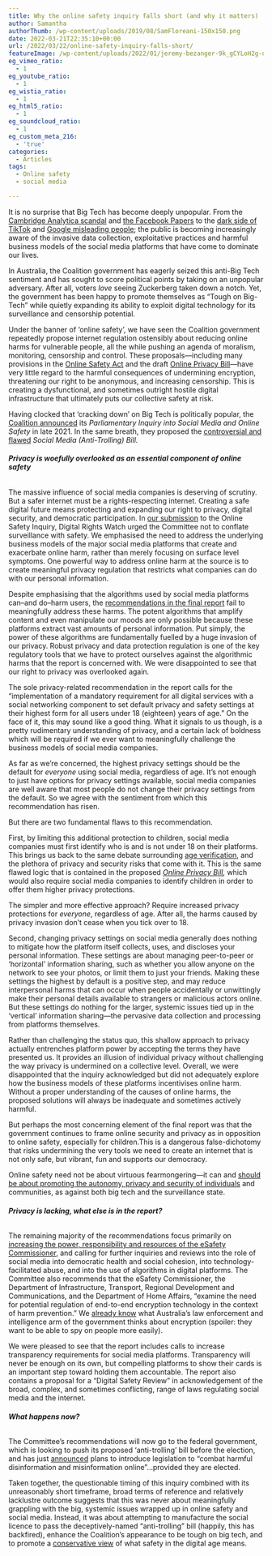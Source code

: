 ```yaml
---
title: Why the online safety inquiry falls short (and why it matters)
author: Samantha
authorThumb: /wp-content/uploads/2019/08/SamFloreani-150x150.png
date: 2022-03-21T22:35:10+00:00
url: /2022/03/22/online-safety-inquiry-falls-short/
featureImage: /wp-content/uploads/2022/01/jeremy-bezanger-9k_gCYLoH2g-unsplash-scaled-1.jpg
eg_vimeo_ratio:
  - 1
eg_youtube_ratio:
  - 1
eg_wistia_ratio:
  - 1
eg_html5_ratio:
  - 1
eg_soundcloud_ratio:
  - 1
eg_custom_meta_216:
  - 'true'
categories:
  - Articles
tags:
  - Online safety
  - social media

---
```

It is no surprise that Big Tech has become deeply unpopular. From the [Cambridge Analytica scandal][1] and [the Facebook Papers][2] to the [dark side of TikTok][3] and [Google misleading people][4]; the public is becoming increasingly aware of the invasive data collection, exploitative practices and harmful business models of the social media platforms that have come to dominate our lives.

In Australia, the Coalition government has eagerly seized this anti-Big Tech sentiment and has sought to score political points by taking on an unpopular adversary. After all, voters _love_ seeing Zuckerberg taken down a notch. Yet, the government has been happy to promote themselves as “Tough on Big-Tech” while quietly expanding its ability to exploit digital technology for its surveillance and censorship potential.

Under the banner of ‘online safety’, we have seen the Coalition government repeatedly propose internet regulation ostensibly about reducing online harms for vulnerable people, all the while pushing an agenda of moralism, monitoring, censorship and control. These proposals—including many provisions in the [Online Safety Act][5] and the draft [Online Privacy Bill][6]—have very little regard to the harmful consequences of undermining encryption, threatening our right to be anonymous, and increasing censorship. This is creating a dysfunctional, and sometimes outright hostile digital infrastructure that ultimately puts our collective safety at risk.

Having clocked that ‘cracking down’ on Big Tech is politically popular, the [Coalition announced][7] its _Parliamentary Inquiry into Social Media and Online Safety_ in late 2021. In the same breath, they proposed the [controversial and flawed][8] _Social Media (Anti-Trolling) Bill._

###### **Privacy is woefully overlooked as an essential component of online safety**

The massive influence of social media companies is deserving of scrutiny. But a safer internet must be a rights-respecting internet. Creating a safe digital future means protecting and expanding our right to privacy, digital security, and democratic participation. In [our submission][9] to the Online Safety Inquiry, Digital Rights Watch urged the Committee not to conflate surveillance with safety. We emphasised the need to address the underlying business models of the major social media platforms that create and exacerbate online harm, rather than merely focusing on surface level symptoms. One powerful way to address online harm at the source is to create meaningful privacy regulation that restricts what companies can do with our personal information.

Despite emphasising that the algorithms used by social media platforms can–and do–harm users, the [recommendations in the final report][10] fail to meaningfully address these harms. The potent algorithms that amplify content and even manipulate our moods are only possible because these platforms extract vast amounts of personal information. Put simply, the power of these algorithms are fundamentally fuelled by a huge invasion of our privacy. Robust privacy and data protection regulation is one of the key regulatory tools that we have to protect ourselves against the algorithmic harms that the report is concerned with. We were disappointed to see that our right to privacy was overlooked again.  

The sole privacy-related recommendation in the report calls for the “implementation of a mandatory requirement for all digital services with a social networking component to set default privacy and safety settings at their highest form for all users under 18 (eighteen) years of age.” On the face of it, this may sound like a good thing. What it signals to us though, is a pretty rudimentary understanding of privacy, and a certain lack of boldness which will be required if we ever want to meaningfully challenge the business models of social media companies.

As far as we’re concerned, the highest privacy settings should be the default for _everyone_ using social media, regardless of age. It’s not enough to just have options for privacy settings available, social media companies are well aware that most people do not change their privacy settings from the default. So we agree with the sentiment from which this recommendation has risen.

But there are two fundamental flaws to this recommendation.

First, by limiting this additional protection to children, social media companies must first identify who is and is not under 18 on their platforms. This brings us back to the same debate surrounding [age verification][11], and the plethora of privacy and security risks that come with it. This is the same flawed logic that is contained in the proposed [_Online Privacy Bill_][12]_,_ which would also require social media companies to identify children in order to offer them higher privacy protections.

The simpler and more effective approach? Require increased privacy protections for _everyone_, regardless of age. After all, the harms caused by privacy invasion don’t cease when you tick over to 18.

Second, changing privacy settings on social media generally does nothing to mitigate how the platform itself collects, uses, and discloses your personal information. These settings are about managing peer-to-peer or ‘horizontal’ information sharing, such as whether you allow anyone on the network to see your photos, or limit them to just your friends. Making these settings the highest by default is a positive step, and may reduce interpersonal harms that can occur when people accidentally or unwittingly make their personal details available to strangers or malicious actors online. But these settings do nothing for the larger, systemic issues tied up in the ‘vertical’ information sharing—the pervasive data collection and processing from platforms themselves.

Rather than challenging the status quo, this shallow approach to privacy actually entrenches platform power by accepting the terms they have presented us. It provides an illusion of individual privacy without challenging the way privacy is undermined on a collective level. Overall, we were disappointed that the inquiry acknowledged but did not adequately explore how the business models of these platforms incentivises online harm. Without a proper understanding of the causes of online harms, the proposed solutions will always be inadequate and sometimes actively harmful.

But perhaps the most concerning element of the final report was that the government continues to frame online security and privacy as in opposition to online safety, especially for children.This is a dangerous false-dichotomy that risks undermining the very tools we need to create an internet that is not only safe, but vibrant, fun and supports our democracy.

Online safety need not be about virtuous fearmongering—it can and [should be about promoting the autonomy, privacy and security of individuals][13] and communities, as against both big tech and the surveillance state.

###### **Privacy is lacking, what else is in the report?** 

The remaining majority of the recommendations focus primarily on [increasing the power, responsibility and resources of the eSafety Commissioner][14], and calling for further inquiries and reviews into the role of social media into democratic health and social cohesion, into technology-facilitated abuse, and into the use of algorithms in digital platforms. The Committee also recommends that the eSafety Commissioner, the Department of Infrastructure, Transport, Regional Development and Communications, and the Department of Home Affairs, “examine the need for potential regulation of end-to-end encryption technology in the context of harm prevention.” We [already know][15] what Australia’s law enforcement and intelligence arm of the government thinks about encryption (spoiler: they want to be able to spy on people more easily).  

We were pleased to see that the report includes calls to increase transparency requirements for social media platforms. Transparency will never be enough on its own, but compelling platforms to show their cards is an important step toward holding them accountable. The report also contains a proposal for a “Digital Safety Review” in acknowledgement of the broad, complex, and sometimes conflicting, range of laws regulating social media and the internet.

###### **What happens now?**

The Committee’s recommendations will now go to the federal government, which is looking to push its proposed ‘anti-trolling’ bill before the election, and has just [announced][16] plans to introduce legislation to “combat harmful disinformation and misinformation online”&#8230;provided they are elected.

Taken together, the questionable timing of this inquiry combined with its unreasonably short timeframe, broad terms of reference and relatively lacklustre outcome suggests that this was never about meaningfully grappling with the big, systemic issues wrapped up in online safety and social media. Instead, it was about attempting to manufacture the social licence to pass the deceptively-named “anti-trolling” bill (happily, this has backfired), enhance the Coalition’s appearance to be tough on big tech, and to promote a [conservative view][17] of what safety in the digital age means.

 [1]: https://www.theguardian.com/news/series/cambridge-analytica-files
 [2]: https://www.washingtonpost.com/technology/2021/10/25/what-are-the-facebook-papers/
 [3]: https://www.abc.net.au/news/2021-07-26/tiktok-algorithm-dangerous-eating-disorder-content-censorship/100277134
 [4]: https://www.abc.net.au/news/2021-04-16/google-misled-some-australian-mobile-users-over-location-history/100074292
 [5]: https://digitalrightswatch.org.au/2021/02/11/explainer-the-online-safety-bill/
 [6]: https://digitalrightswatch.org.au/2021/12/07/submission-online-privacy-bill/
 [7]: https://www.pm.gov.au/media/parliamentary-committee-put-big-tech-under-microscope
 [8]: https://www.zdnet.com/article/australias-anti-trolling-bill-blasted-by-senators-online-abuse-victims-and-organisations-alike/
 [9]: https://digitalrightswatch.org.au/2022/01/13/submission-inquiry-into-social-media-and-online-safety/
 [10]: https://www.aph.gov.au/Parliamentary_Business/Committees/House/Social_Media_and_Online_Safety/SocialMediaandSafety/Report
 [11]: https://www.crikey.com.au/2021/11/09/online-age-verification-what-is-it/
 [12]: https://consultations.ag.gov.au/rights-and-protections/online-privacy-bill-exposure-draft/
 [13]: https://overland.org.au/2022/02/online-safety-begins-with-participation/
 [14]: https://www.crikey.com.au/2022/03/16/esafety-commissioner-online-harms-review/
 [15]: https://www.itnews.com.au/news/home-affairs-says-end-to-end-encryption-is-detrimental-to-public-safety-575431
 [16]: https://minister.infrastructure.gov.au/fletcher/media-release/new-disinformation-laws
 [17]: https://junkee.com/online-safety-bill-queer-people/297980